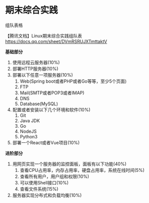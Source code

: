 # 期末综合实践

组队表格

【腾讯文档】Linux期末综合实践组队表
https://docs.qq.com/sheet/DVmRSRUJXTmttaktV

**基础部分**

1. 使用远程云服务器(10%)
2. 部署HTTP服务器(10%)
3. 部署以下任意一项服务器(10%)
   1. Web(Spring boot或者PHP或者Go等等，至少5个页面)
   2. FTP
   3. Mail(SMTP或者POP3或者IMAP)
   4. DNS
   5. Database(MySQL)
4. 配置或者安装以下几个环境和软件(10%)
   1. Git
   2. Java JDK
   3. Go
   4. NodeJS
   5. Python3
5. 部署一个React或者Vue项目(10%)

**进阶部分**

1. 用网页实现一个服务器的监控面板，面板有以下功能(40%)
   1. 查看CPU占用率，内存占用率，硬盘占用率，系统在线时间(5%)
   2. 查看所有用户，用户组和权限(10%)
   3. 可以使用Shell接口(10%)
   4. 查看文件系统(15%)
2. 服务器实现分布式和负载均衡(10%)

